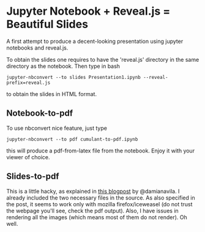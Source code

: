 # Jupyter Notebook + Reveal.js = Beautiful Slides

A first attempt to produce a decent-looking presentation
using jupyter notebooks and reveal.js.

To obtain the slides one requires to have the 'reveal.js'
directory 
in the same directory as the notebook.
Then type in bash
```
jupyter-nbconvert --to slides Presentation1.ipynb --reveal-prefix=reveal.js
```
to obtain the slides in HTML format.

## Notebook-to-pdf

To use nbconvert nice feature, just type
```
jupyter-nbconvert --to pdf cumulant-to-pdf.ipynb
```
this will produce a pdf-from-latex file from the notebook. 
Enjoy it with your viewer of choice. 

## Slides-to-pdf

This is a little hacky, as explained in [this blogpost](http://www.damian.oquanta.info/posts/a-little-hack-to-get-a-pdf-from-your-ipython-slides.html) by @damianavila. 
I already included the two necessary files in the source. 
As also specified in the post, it seems to work only with mozilla firefox/iceweasel 
(do not trust the webpage you'll see, check the pdf output). 
Also, I have issues in rendering all the images (which means most of them do not render). Oh well.
